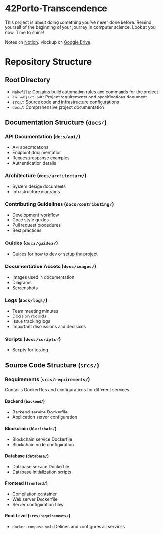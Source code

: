 # 42Porto-Transcendence
This project is about doing something you’ve never done before. Remind yourself of the beginning of your journey in computer science. Look at you now. Time to shine!

Notes on [Notion](https://www.notion.so/ft_transcendence-12ddde8bdb0f802f8d95cda450775933).
Mockup on [Google Drive](https://docs.google.com/presentation/d/16AGtsTiVEO5TQ0uBFkrn_o4qH4HXTTW8y0fL1zaiMaM/edit?usp=sharing).

# Repository Structure

## Root Directory

- `Makefile`: Contains build automation rules and commands for the project
- `en.subject.pdf`: Project requirements and specifications document
- `srcs/`: Source code and infrastructure configurations
- `docs/`: Comprehensive project documentation

## Documentation Structure (`docs/`)

### API Documentation (`docs/api/`)
- API specifications
- Endpoint documentation
- Request/response examples
- Authentication details

### Architecture (`docs/architecture/`)
- System design documents
- Infrastructure diagrams

### Contributing Guidelines (`docs/contributing/`)
- Development workflow
- Code style guides
- Pull request procedures
- Best practices

### Guides (`docs/guides/`)
- Guides for how to dev or setup the project

### Documentation Assets (`docs/images/`)
- Images used in documentation
- Diagrams
- Screenshots

### Logs (`docs/logs/`)
- Team meeting minutes
- Decision records
- Issue tracking logs
- Important discussions and decisions

### Scripts (`docs/scripts/`)
- Scripts for testing

## Source Code Structure (`srcs/`)

### Requirements (`srcs/requirements/`)
Contains Dockerfiles and configurations for different services

#### Backend (`backend/`)
- Backend service Dockerfile
- Application server configuration

#### Blockchain (`blockchain/`)
- Blockchain service Dockerfile
- Blockchain node configuration

#### Database (`database/`)
- Database service Dockerfile
- Database initialization scripts

#### Frontend (`frontend/`)
- Compilation container
- Web server Dockerfile
- Server configuration files

#### Root Level (`srcs/requirements/`)
- `docker-compose.yml`: Defines and configures all services
